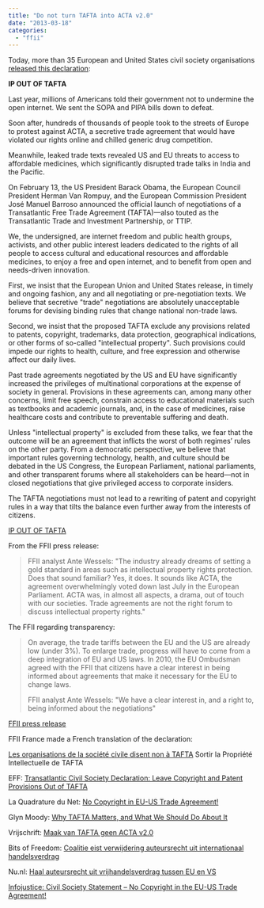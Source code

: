 ```yaml
---
title: "Do not turn TAFTA into ACTA v2.0"
date: "2013-03-18"
categories: 
  - "ffii"
---
```


Today, more than 35 European and United States civil society organisations [released this declaration](http://www.citizen.org/IP-out-of-TAFTA):

**IP OUT OF TAFTA**

Last year, millions of Americans told their government not to undermine the open internet. We sent the SOPA and PIPA bills down to defeat.

Soon after, hundreds of thousands of people took to the streets of Europe to protest against ACTA, a secretive trade agreement that would have violated our rights online and chilled generic drug competition.

Meanwhile, leaked trade texts revealed US and EU threats to access to affordable medicines, which significantly disrupted trade talks in India and the Pacific.

On February 13, the US President Barack Obama, the European Council President Herman Van Rompuy, and the European Commission President José Manuel Barroso announced the official launch of negotiations of a Transatlantic Free Trade Agreement (TAFTA)—also touted as the Transatlantic Trade and Investment Partnership, or TTIP.

We, the undersigned, are internet freedom and public health groups, activists, and other public interest leaders dedicated to the rights of all people to access cultural and educational resources and affordable medicines, to enjoy a free and open internet, and to benefit from open and needs-driven innovation.

First, we insist that the European Union and United States release, in timely and ongoing fashion, any and all negotiating or pre-negotiation texts. We believe that secretive "trade" negotiations are absolutely unacceptable forums for devising binding rules that change national non-trade laws.

Second, we insist that the proposed TAFTA exclude any provisions related to patents, copyright, trademarks, data protection, geographical indications, or other forms of so-called "intellectual property". Such provisions could impede our rights to health, culture, and free expression and otherwise affect our daily lives.

Past trade agreements negotiated by the US and EU have significantly increased the privileges of multinational corporations at the expense of society in general. Provisions in these agreements can, among many other concerns, limit free speech, constrain access to educational materials such as textbooks and academic journals, and, in the case of medicines, raise healthcare costs and contribute to preventable suffering and death.

Unless "intellectual property" is excluded from these talks, we fear that the outcome will be an agreement that inflicts the worst of both regimes’ rules on the other party. From a democratic perspective, we believe that important rules governing technology, health, and culture should be debated in the US Congress, the European Parliament, national parliaments, and other transparent forums where all stakeholders can be heard—not in closed negotiations that give privileged access to corporate insiders.

The TAFTA negotiations must not lead to a rewriting of patent and copyright rules in a way that tilts the balance even further away from the interests of citizens.

[IP OUT OF TAFTA](http://www.citizen.org/IP-out-of-TAFTA)

From the FFII press release:

> FFII analyst Ante Wessels: "The industry already dreams of setting a gold standard in areas such as intellectual property rights protection. Does that sound familiar? Yes, it does. It sounds like ACTA, the agreement overwhelmingly voted down last July in the European Parliament. ACTA was, in almost all aspects, a drama, out of touch with our societies. Trade agreements are not the right forum to discuss intellectual property rights."

The FFII regarding transparency:

> On average, the trade tariffs between the EU and the US are already low (under 3%). To enlarge trade, progress will have to come from a deep integration of EU and US laws. In 2010, the EU Ombudsman agreed with the FFII that citizens have a clear interest in being informed about agreements that make it necessary for the EU to change laws.
> 
> FFII analyst Ante Wessels: "We have a clear interest in, and a right to, being informed about the negotiations"

[FFII press release](https://press.ffii.org/Press%20releases/Civil%20society%20organisations%20say%20no%20to%20intellectual%20property%20in%20EU%20-%20US%20trade%20agreement)

FFII France made a French translation of the declaration:

[Les organisations de la société civile disent non à TAFTA](http://www.ffii.fr/Les-organisations-de-la-societe-civile-disent-non-a-TAFTA?lang=fr) Sortir la Propriété Intellectuelle de TAFTA

EFF: [Transatlantic Civil Society Declaration: Leave Copyright and Patent Provisions Out of TAFTA](https://www.eff.org/deeplinks/2013/03/transatlantic-declaration-leave-copyright-patent-issues-out-tafta)

La Quadrature du Net: [No Copyright in EU-US Trade Agreement!](https://www.laquadrature.net/en/no-copyright-in-eu-us-trade-agreement)

Glyn Moody: [Why TAFTA Matters, and What We Should Do About It](http://blogs.computerworlduk.com/open-enterprise/2013/03/why-tafta-matters-what-we-should-do-about-it/index.htm)

Vrijschrift: [Maak van TAFTA geen ACTA v2.0](https://www.vrijschrift.org/serendipity/index.php?/archives/149-Maak-van-TAFTA-geen-ACTA-v2.0.html)

Bits of Freedom: [Coalitie eist verwijdering auteursrecht uit internationaal handelsverdrag](https://www.bof.nl/2013/03/18/coalitie-eist-verwijdering-auteursrecht-uit-internationaal-handelsverdrag/)

Nu.nl: [Haal auteursrecht uit vrijhandelsverdrag tussen EU en VS](http://www.nu.nl/internet/3373075/haal-auteursrecht-vrijhandelsverdrag-tussen-eu-en-vs.html)

[Infojustice: Civil Society Statement – No Copyright in the EU-US Trade Agreement!](http://infojustice.org/archives/29025)
